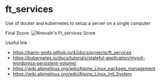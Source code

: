 # ft_services
Use of docker and kubernetes to setup a server on a single computer

Final Score: ![Nnevalti's Ft_services Score](https://badge42.herokuapp.com/api/project/vdescham/ft_services)
 
Useful link :
- https://harm-smits.github.io/42docs/projects/ft_services
- https://kubernetes.io/docs/tutorials/stateful-application/mysql-wordpress-persistent-volume/
- https://wiki.alpinelinux.org/wiki/Alpine_Linux_package_management
- https://wiki.alpinelinux.org/wiki/Alpine_Linux_Init_System
